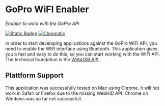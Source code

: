 # GoPro WiFI Enabler
*Enabler to work with the GoPro API*


[![Static Badge](https://img.shields.io/badge/Go%20to%20app-black?logo=github)](https://axeljaeger.github.io/goprowifienabler/)
[![Chromatic](https://github.com/axeljaeger/litra/actions/workflows/chromatic.yml/badge.svg)](https://github.com/axeljaeger/litra/actions/workflows/chromatic.yml)

In order to start developing applications against the GoPro WiFI API, you need to enable the WIFI interface using Bluetooth. This application gives you a fast and easy to do this, so you can start working with the WIFI API. The technical foundation is the [WebUSB API](https://developer.mozilla.org/en-US/docs/Web/API/WebUSB_API).

## Plattform Support ##
This application was successfully tested on Mac using Chrome. It will not work in Safari or Firefox due to the missing WebHID API. Chrome on Windows was so far not successfull.
